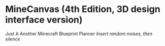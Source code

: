 MineCanvas (4th Edition, 3D design interface version)
===

Just A Another Minecraft Blueprint Planner
*Insert random noises, then silence*

